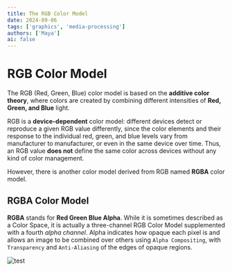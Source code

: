 ```yaml
---
title: The RGB Color Model
date: 2024-09-06
tags: ['graphics', 'media-processing']
authors: ['Maya']
ai: false
---
```


# RGB Color Model

The RGB (Red, Green, Blue) color model is based on the **additive color theory**, where colors are created by combining different intensities of **Red, Green, and Blue** light.

RGB is a **device-dependent** color model: different devices detect or reproduce a given RGB value differently, since the color elements and their response to the individual red, green, and blue levels vary from manufacturer to manufacturer, or even in the same device over time. Thus, an RGB value **does not** define the same color across devices without any kind of color management.

However, there is another color model derived from RGB named **RGBA** color model.

## RGBA Color Model

**RGBA** stands for **Red Green Blue Alpha**. While it is sometimes described as a Color Space, it is actually a three-channel RGB Color Model supplemented with a fourth _alpha channel_. Alpha indicates how opaque each pixel is and allows an image to be combined over others using `Alpha Compositing`, with `Transparency` and `Anti-Aliasing` of the edges of opaque regions.

![test](https://upload.wikimedia.org/wikipedia/commons/0/0e/PixelSamples32bppRGBA.png)

